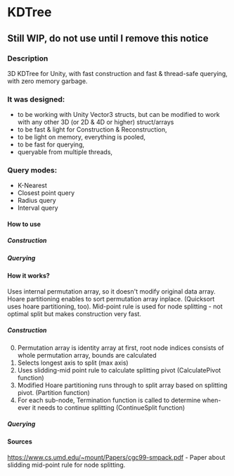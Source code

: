 # KDTree
## Still WIP, do not use until I remove this notice

### Description

3D KDTree for Unity, with fast construction and fast & thread-safe querying, with zero memory garbage.

### It was designed:

* to be working with Unity Vector3 structs, but can be modified to work with any other 3D (or 2D & 4D or higher) struct/arrays
* to be fast & light for Construction & Reconstruction,
* to be light on memory, everything is pooled,
* to be fast for querying, 
* queryable from multiple threads,

### Query modes:
* K-Nearest
* Closest point query
* Radius query
* Interval query

#### How to use

##### Construction



##### Querying

#### How it works?

Uses internal permutation array, so it doesn't modify original data array. 
Hoare partitioning enables to sort permutation array inplace. (Quicksort uses hoare partitioning, too).
Mid-point rule is used for node splitting - not optimal split but makes construction very fast.


##### Construction
0. Permutation array is identity array at first, root node indices consists of whole permutation array, bounds are calculated
1. Selects longest axis to split (max axis)
2. Uses slidding-mid point rule to calculate splitting pivot (CalculatePivot function) 
3. Modified Hoare partitioning runs through to split array based on splitting pivot. (Partition function)
4. For each sub-node, Termination function is called to determine when-ever it needs to continue splitting (ContinueSplit function)

##### Querying



#### Sources

https://www.cs.umd.edu/~mount/Papers/cgc99-smpack.pdf - Paper about slidding mid-point rule for node splitting.

